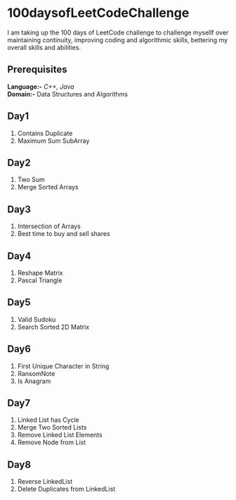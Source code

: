 # 100daysofLeetCodeChallenge

I am taking up the 100 days of LeetCode challenge to challenge mysellf over maintaining continuity, improving coding and algorithmic skills, bettering my overall skills and abilities.

## Prerequisites

**Language:-** _C++, Java_ \
**Domain:-** Data Structures and Algorithms

## Day1

1. Contains Duplicate
2. Maximum Sum SubArray

## Day2

1. Two Sum
2. Merge Sorted Arrays

## Day3

1. Intersection of Arrays
2. Best time to buy and sell shares

## Day4

1. Reshape Matrix
2. Pascal Triangle

## Day5

1. Valid Sudoku
2. Search Sorted 2D Matrix

## Day6
1. First Unique Character in String
2. RansomNote
3. Is Anagram

## Day7
1. Linked List has Cycle
2. Merge Two Sorted Lists
3. Remove Linked List Elements
4. Remove Node from List 

## Day8
1. Reverse LinkedList
2. Delete Duplicates from LinkedList
